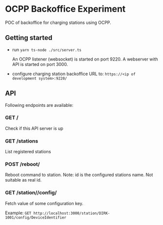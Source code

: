 # OCPP Backoffice Experiment

POC of backoffice for charging stations using OCPP.

## Getting started

- run `yarn ts-node ./src/server.ts`

  An OCPP listener (websocket) is started on port 9220.
  A webserver with API is started on port 3000.

- configure charging station backoffice URL to: `https://<ip of development system>:9220/`

## API

Following endpoints are available:

### GET /

Check if this API server is up

### GET /stations

List registered stations

### POST /reboot/<stationId>

Reboot command to station. Note: id is the configured stations name. Not suitable as real id.

### GET /station/<stationId>/config/<configKey>

Fetch value of some configuration key.

Example: `GET http://localhost:3000/station/DIRK-1001/config/DeviceIdentifier`
